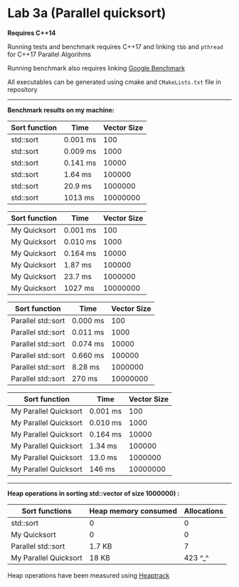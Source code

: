 # Lab 3a (Parallel quicksort)

**Requires C++14**

Running tests and benchmark requires C++17 and linking `tbb` and `pthread` for C++17 Parallel Algorihms

Running benchmark also requires linking [Google Benchmark](https://github.com/google/benchmark)

All executables can be generated using cmake and `CMakeLists.txt` file in repository

___
**Benchmark results on my machine:**

| Sort function 	| Time     	| Vector Size 	| 
|---------------	|----------	|-------------	| 
| std::sort     	| 0.001 ms 	| 100         	| 
| std::sort     	| 0.009 ms 	| 1000        	| 
| std::sort     	| 0.141 ms 	| 10000       	| 
| std::sort     	| 1.64 ms  	| 100000      	| 
| std::sort     	| 20.9 ms  	| 1000000     	| 
| std::sort     	| 1013 ms  	| 10000000    	| 

| Sort function 	| Time     	| Vector Size 	|
|---------------	|----------	|-------------	|
| My Quicksort  	| 0.001 ms 	| 100         	|
| My Quicksort  	| 0.010 ms 	| 1000        	|
| My Quicksort  	| 0.164 ms 	| 10000       	|
| My Quicksort  	| 1.87 ms  	| 100000      	|
| My Quicksort  	| 23.7 ms  	| 1000000     	|
| My Quicksort  	| 1027 ms  	| 10000000    	|

| Sort function      	| Time     	| Vector Size 	|
|--------------------	|----------	|-------------	|
| Parallel std::sort 	| 0.000 ms 	| 100         	|
| Parallel std::sort 	| 0.011 ms 	| 1000        	|
| Parallel std::sort 	| 0.074 ms  | 10000       	|
| Parallel std::sort 	| 0.660 ms 	| 100000      	|
| Parallel std::sort 	| 8.28 ms  	| 1000000     	|
| Parallel std::sort 	| 270 ms   	| 10000000    	|

| Sort function         	| Time     	| Vector Size 	|
|-----------------------	|----------	|-------------	|
| My Parallel Quicksort 	| 0.001 ms 	| 100         	|
| My Parallel Quicksort 	| 0.010 ms 	| 1000        	|
| My Parallel Quicksort 	| 0.164 ms 	| 10000       	|
| My Parallel Quicksort 	| 1.34 ms  	| 100000      	|
| My Parallel Quicksort 	| 13.0 ms  	| 1000000     	|
| My Parallel Quicksort 	| 146 ms   	| 10000000    	|

___
**Heap operations in sorting std::vector of size 1000000) :** 

| Sort functions     	| Heap memory consumed 	| Allocations 	|
|--------------------	|----------------------	|-------------	|
| std::sort          	| 0                    	| 0           	|
| My Quicksort         	| 0                    	| 0           	|
| Parallel std::sort 	| 1.7 KB               	| 7           	|
| My Parallel Quicksort	| 18 KB                	| 423  ^_^    	|

Heap operations have been measured using [Heaptrack](https://github.com/KDE/heaptrack)




